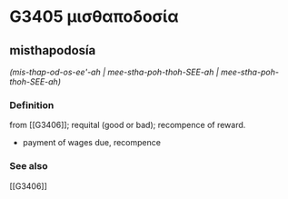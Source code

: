 # G3405 μισθαποδοσία

## misthapodosía

_(mis-thap-od-os-ee'-ah | mee-stha-poh-thoh-SEE-ah | mee-stha-poh-thoh-SEE-ah)_

### Definition

from [[G3406]]; requital (good or bad); recompence of reward.

- payment of wages due, recompence

### See also

[[G3406]]

